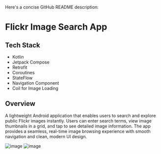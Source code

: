 Here's a concise GitHub README description:

# Flickr Image Search App

## Tech Stack
- Kotlin
- Jetpack Compose
- Retrofit
- Coroutines
- StateFlow
- Navigation Component
- Coil for Image Loading

## Overview
A lightweight Android application that enables users to search and explore public Flickr images instantly. Users can enter search terms, view image thumbnails in a grid, and tap to see detailed image information. The app provides a seamless, real-time image browsing experience with smooth navigation and clean, modern UI design.


![image](https://github.com/user-attachments/assets/6e4fa442-5063-4765-94e5-4eb187c48a69)
![image](https://github.com/user-attachments/assets/f65655f6-926e-4a36-8876-0fe5d3426895)

